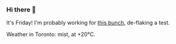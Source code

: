 ### Hi there :wave:

It's Friday! I'm probably working for [this bunch](https://github.com/kohofinancial), de-flaking a test.

Weather in Toronto: mist, at +20°C.
